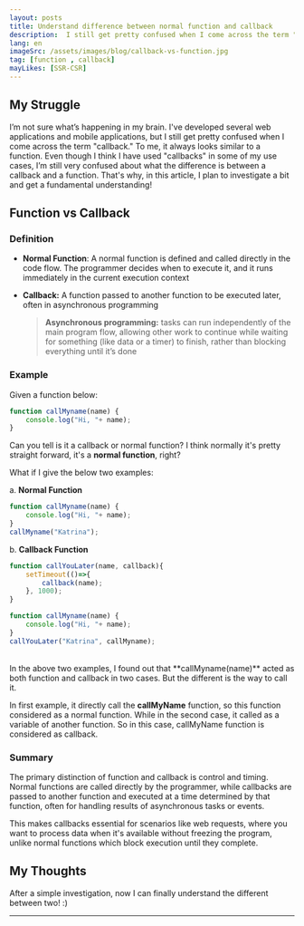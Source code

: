 ```yaml
---
layout: posts
title: Understand difference between normal function and callback
description:  I still get pretty confused when I come across the term "callback." To me, it always looks similar to a function.
lang: en
imageSrc: /assets/images/blog/callback-vs-function.jpg
tag: [function , callback]
mayLikes: [SSR-CSR]
---
```


## **My Struggle**
I’m not sure what’s happening in my brain. I've developed several web applications and mobile applications, but I still get pretty confused when I come across the term "callback." To me, it always looks similar to a function. Even though I think I have used "callbacks" in some of my use cases, I’m still very confused about what the difference is between a callback and a function. That's why, in this article, I plan to investigate a bit and get a fundamental understanding!

## **Function vs Callback**

### Definition

- **Normal Function**: A normal function is defined and called directly in the code flow. The programmer decides when to execute it, and it runs immediately in the current execution context

- **Callback:** A function passed to another function to be executed later, often in asynchronous programming

    > **Asynchronous programming:** tasks can run independently of the main program flow, allowing other work to continue while waiting for something (like data or a timer) to finish, rather than blocking everything until it’s done

### Example

Given a function below:

```javascript
function callMyname(name) {
    console.log("Hi, "+ name);
}
```

Can you tell is it a callback or normal function? 
I think normally it's pretty straight forward, it's a **normal function**, right?

What if I give the below two examples:

a. **Normal Function**

```javascript
function callMyname(name) {
    console.log("Hi, "+ name);
}
callMyname("Katrina");
```


b. **Callback Function**
```javascript
function callYouLater(name, callback){
    setTimeout(()=>{
        callback(name);
    }, 1000);
}

function callMyname(name) {
    console.log("Hi, "+ name);
}
callYouLater("Katrina", callMyname);
```
<br/> 
In the above two examples, I found out that **callMyname(name)** acted as both function and callback in two cases. But the different is the way to call it. 

In first example, it directly call the **callMyName** function, so this function considered as a normal function. While in the second case, it called as a variable of another function. So in this case, callMyName function is considered as callback.


### Summary
The primary distinction of function and callback is control and timing. Normal functions are called directly by the programmer, while callbacks are passed to another function and executed at a time determined by that function, often for handling results of asynchronous tasks or events.

This makes callbacks essential for scenarios like web requests, where you want to process data when it's available without freezing the program, unlike normal functions which block execution until they complete.

## **My Thoughts**
After a simple investigation, now I can finally understand the different between two! :) 

---




